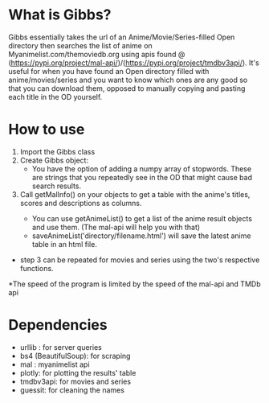 # What is Gibbs?
Gibbs essentially takes the url of an Anime/Movie/Series-filled Open directory then searches the list of anime on Myanimelist.com/themoviedb.org using  apis found @ (https://pypi.org/project/mal-api/)/(https://pypi.org/project/tmdbv3api/). It's useful for when you have found an Open directory filled with anime/movies/series and you want to know which ones are any good so that you can download them, opposed to manually copying and pasting each title in the OD yourself.

# How to use
  1. Import the Gibbs class
  2. Create Gibbs object: 
      - You have the option of adding a numpy array of stopwords. These are strings that you repeatedly see in the OD that might cause bad search results.
  3. Call getMalInfo(<OD url>) on your objects to get a table with the anime's titles, scores and descriptions as columns.
     - You can use getAnimeList() to get a list of the anime result objects and use them. (The mal-api will help you with that)
     - saveAnimeList('directory/filename.html') will save the latest anime table in an html file.
  - step 3 can be repeated for movies and series using the two's respective functions.
  
  *The speed of the program is limited by the speed of the mal-api and TMDb api
  
# Dependencies

- urllib : for server queries
- bs4 (BeautifulSoup): for scraping
- mal :  myanimelist api
- plotly: for plotting the results' table
- tmdbv3api: for movies and series
- guessit: for cleaning the names

